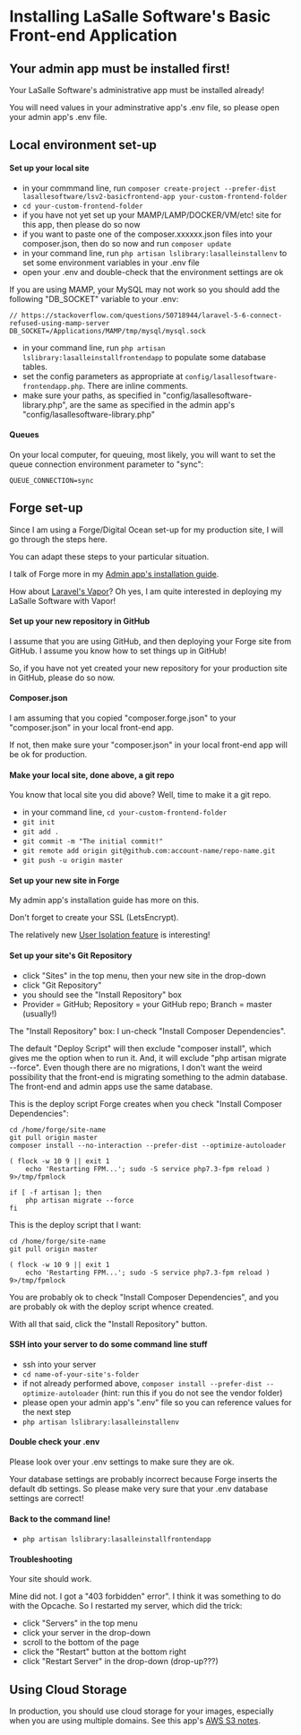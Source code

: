 # Installing LaSalle Software's Basic Front-end Application

## Your admin app must be installed first!

Your LaSalle Software's administrative app must be installed already!

You will need values in your adminstrative app's .env file, so please open your admin app's .env file.

## Local environment set-up

#### Set up your local site
 
- in your commmand line, run ```composer create-project --prefer-dist lasallesoftware/lsv2-basicfrontend-app your-custom-frontend-folder``` 
- ```cd your-custom-frontend-folder```
- if you have not yet set up your MAMP/LAMP/DOCKER/VM/etc! site for this app, then please do so now
- if you want to paste one of the composer.xxxxxx.json files into your composer.json, then do so now and run ```composer update``` 
- in your command line, run ```php artisan lslibrary:lasalleinstallenv``` to set some environment variables in your .env file
- open your .env and double-check that the environment settings are ok

If you are using MAMP, your MySQL may not work so you should add the following "DB_SOCKET" variable to your .env:
```
// https://stackoverflow.com/questions/50718944/laravel-5-6-connect-refused-using-mamp-server
DB_SOCKET=/Applications/MAMP/tmp/mysql/mysql.sock
```

- in your command line, run ```php artisan lslibrary:lasalleinstallfrontendapp``` to populate some database tables.
- set the config parameters as appropriate at ```config/lasallesoftware-frontendapp.php```. There are inline comments. 
- make sure your paths, as specified in "config/lasallesoftware-library.php",  are the same as specified in the admin app's "config/lasallesoftware-library.php"

#### Queues

On your local computer, for queuing, most likely, you will want to set the queue connection environment parameter to "sync":
```
QUEUE_CONNECTION=sync
```

## Forge set-up

Since I am using a Forge/Digital Ocean set-up for my production site, I will go through the steps here. 

You can adapt these steps to your particular situation.

I talk of Forge more in my [Admin app's installation guide](https://github.com/LaSalleSoftware/lsv2-adminbackend-app/blob/master/INSTALLATION.md).

How about [Laravel's Vapor](https://vapor.laravel.com)? Oh yes, I am quite interested in deploying my LaSalle Software with Vapor!

#### Set up your new repository in GitHub

I assume that you are using GitHub, and then deploying your Forge site from GitHub. I assume you know how to set things up in GitHub! 

So, if you have not yet created your new repository for your production site in GitHub, please do so now. 

#### Composer.json

I am assuming that you copied "composer.forge.json" to your "composer.json" in your local front-end app. 

If not, then make sure your "composer.json" in your local front-end app will be ok for production. 

#### Make your local site, done above, a git repo

You know that local site you did above? Well, time to make it a git repo.

- in your command line, ```cd your-custom-frontend-folder```
- ```git init```
- ```git add .```
- ```git commit -m "The initial commit!"```
- ```git remote add origin git@github.com:account-name/repo-name.git```
- ```git push -u origin master``` 

#### Set up your new site in Forge

My admin app's installation guide has more on this. 

Don't forget to create your SSL (LetsEncrypt).

The relatively new [User Isolation feature](https://forge.laravel.com/docs/1.0/sites/user-isolation.html#overview) is interesting!

#### Set up your site's Git Repository

- click "Sites" in the top menu, then your new site in the drop-down
- click "Git Repository"
- you should see the "Install Repository" box
- Provider = GitHub; Repository = your GitHub repo; Branch = master (usually!)

The "Install Repository" box: I un-check "Install Composer Dependencies". 

The default "Deploy Script" will then exclude "composer install", which gives me the option when to run it. And, it will exclude "php artisan migrate --force". Even though there are no migrations, I don't want the weird possibility that the front-end is migrating something to the admin database. The front-end and admin apps use the same database. 

This is the deploy script Forge creates when you check "Install Composer Dependencies":
```
cd /home/forge/site-name
git pull origin master
composer install --no-interaction --prefer-dist --optimize-autoloader

( flock -w 10 9 || exit 1
    echo 'Restarting FPM...'; sudo -S service php7.3-fpm reload ) 9>/tmp/fpmlock

if [ -f artisan ]; then
    php artisan migrate --force
fi
```

This is the deploy script that I want:
```
cd /home/forge/site-name
git pull origin master

( flock -w 10 9 || exit 1
    echo 'Restarting FPM...'; sudo -S service php7.3-fpm reload ) 9>/tmp/fpmlock
```

You are probably ok to check "Install Composer Dependencies", and you are probably ok with the deploy script whence created. 

With all that said, click the "Install Repository" button.

#### SSH into your server to do some command line stuff

- ssh into your server
- ```cd name-of-your-site's-folder```
- if not already performed above, ```composer install --prefer-dist --optimize-autoloader``` (hint: run this if you do not see the vendor folder)
- please open your admin app's ".env" file so you can reference values for the next step
- ```php artisan lslibrary:lasalleinstallenv```

#### Double check your .env

Please look over your .env settings to make sure they are ok.  

Your database settings are probably incorrect because Forge inserts the default db settings. So please make very sure that your .env database settings are correct!

#### Back to the command line!

- ```php artisan lslibrary:lasalleinstallfrontendapp```

#### Troubleshooting

Your site should work. 

Mine did not. I got a "403 forbidden" error". I think it was something to do with the Opcache. So I restarted my server, which did the trick:
- click "Servers" in the top menu
- click your server in the drop-down
- scroll to the bottom of the page
- click the "Restart" button at the bottom right
- click "Restart Server" in the drop-down (drop-up???)

## Using Cloud Storage

In production, you should use cloud storage for your images, especially when you are using multiple domains. See this app's [AWS S3 notes](AWS_S3_NOTES_README.md).
